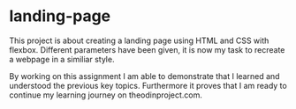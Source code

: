 # landing-page

This project is about creating a landing page using HTML and CSS with flexbox.
Different parameters have been given, it is now my task to recreate a webpage in a similiar style.

By working on this assignment I am able to demonstrate that I learned and understood the previous key topics.
Furthermore it proves that I am ready to continue my learning journey on theodinproject.com.